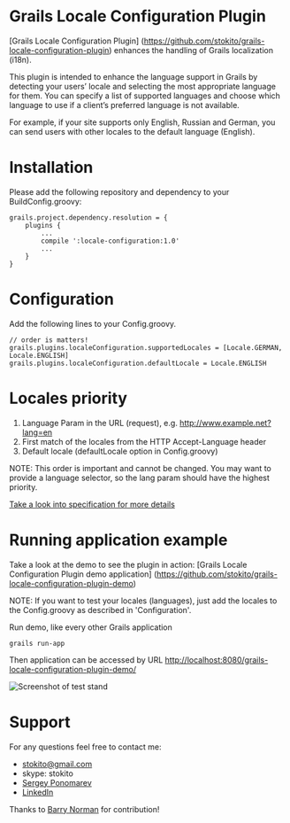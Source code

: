 Grails Locale Configuration Plugin
==================================

[Grails Locale Configuration Plugin] (https://github.com/stokito/grails-locale-configuration-plugin) enhances the handling of Grails localization (i18n).

This plugin is intended to enhance the language support in Grails by detecting your users’ locale and selecting the most appropriate language for them.
You can specify a list of supported languages and choose which language to use if a client’s preferred language is not available.

For example, if your site supports only English, Russian and German, you can send users with other locales to the default language (English).

Installation
================
Please add the following repository and dependency to your BuildConfig.groovy:

    grails.project.dependency.resolution = {
        plugins {
            ...
            compile ':locale-configuration:1.0'
            ...
        }
    }

Configuration
=============
Add the following lines to your Config.groovy.

    // order is matters!
    grails.plugins.localeConfiguration.supportedLocales = [Locale.GERMAN, Locale.ENGLISH]
    grails.plugins.localeConfiguration.defaultLocale = Locale.ENGLISH

Locales priority
================

1. Language Param in the URL (request), e.g. http://www.example.net?lang=en
2. First match of the locales from the HTTP Accept-Language header
3. Default locale (defaultLocale option in Config.groovy)

NOTE: This order is important and cannot be changed. You may want to provide a language selector, so the lang param should have the highest priority.

[Take a look into specification for more details](/test/unit/name/stokito/SmartConfigLocaleResolverSpec.groovy)

Running application example
===========================
Take a look at the demo to see the plugin in action: [Grails Locale Configuration Plugin demo application] (https://github.com/stokito/grails-locale-configuration-plugin-demo)

NOTE: If you want to test your locales (languages), just add the locales to the Config.groovy as described in 'Configuration'.

Run demo, like every other Grails application

    grails run-app

Then application can be accessed by URL [http://localhost:8080/grails-locale-configuration-plugin-demo/](http://localhost:8080/grails-locale-configuration-plugin-demo/)

![Screenshot of test stand](/screenshot.png "Screenshot of test stand")

Support
=======
For any questions feel free to contact me:

 * stokito@gmail.com
 * skype: stokito
 * [Sergey Ponomarev](http://stokito.wordpress.com/)
 * [LinkedIn](https://linkedin.com/in/stokito)

Thanks to [Barry Norman](https://github.com/jigsawIV) for contribution!
